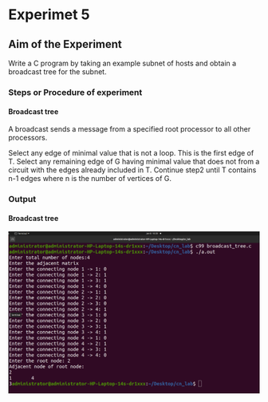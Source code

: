 # Experimet 5

## Aim of the Experiment
Write a C program by taking an example subnet of hosts and obtain a broadcast tree for the subnet.

### Steps or Procedure of experiment

#### Broadcast tree
A broadcast sends a message from a specified root processor to all other processors.

Select any edge of minimal value that is not a loop. This is the first edge of T.
Select any remaining edge of G having minimal value that does not from a circuit with the edges already included in T.
Continue step2 until T contains n-1 edges where n is the number of  vertices of G.
  

### Output
 
 #### Broadcast tree

![output](Broadcast_tree.png)


